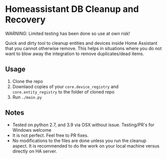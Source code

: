 # Homeassistant DB Cleanup and Recovery

*WARNING*: Limited testing has been done so use at own risk!

Quick and dirty tool to cleanup entities and devices inside Home Assistant that you cannot otherwise remove.  This helps in situations where you do not want to blow away the integration to remove duplicates/dead items.

## Usage
1. Clone the repo
2. Downlaod copies of your `core.device_registry` and `core.entity_registry` to the folder of cloned repo
3. Run `./main.py`


## Notes
* Tested on python 2.7, and 3.9 via OSX without issue.  Testing/PR's for Windows welcome
* It is not perfect.  Feel free to PR fixes.
* No modifications to the files are done unless you run the cleanup aspect.  It is recommended to do the work on your local machine versus directly on HA server.

